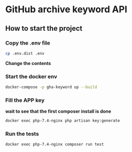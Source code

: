 # GitHub archive keyword API

## How to start the project

### Copy the .env file

```bash
cp .env.dist .env
```

**Change the contents**

### Start the docker env

```bash
docker-compose -p gha-keyword up --build
```

### Fill the APP key

**wait to see that the first composer install is done**

```bash
docker exec php-7.4-nginx php artisan key:generate
```

### Run the tests

```bash
docker exec php-7.4-nginx composer run test
```
